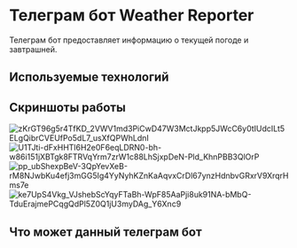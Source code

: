# Телеграм бот Weather Reporter

Телеграм бот предоставляет информацию о текущей погоде и завтрашней.

## Используемые технологий ##
 

## Скриншоты работы ##

![zKrGT96g5r4TfKD_2VWV1md3PiCwD47W3MctJkpp5JWcC6y0tIUdcILt5ELgQibrCVEUfPo5dL7_usXfQPWhLdnI](https://user-images.githubusercontent.com/71220872/197287890-f2cdf3a2-f4f6-41cb-9d75-47449e6f8d93.jpg)
![U1TJti-dFxHHTl6H2e0F6eqLDRN0-bh-w86i151jXBTgk8FTRVqYrm7zrW1c88LhSjxpDeN-Pld_KhnPBB3QlOrP](https://user-images.githubusercontent.com/71220872/197287901-1970e58a-353e-4949-9373-0d92970d8e29.jpg)
![pp_ubShexpBeV-3QpYevXeB-rM8NJwbKu4efj3mGG5Ig4YyNyhKZnKaAqvxCrDl67ynzHdnbvGRxrV9XrqrHms7e](https://user-images.githubusercontent.com/71220872/197287908-e901732c-4546-4985-913d-d7dcdba68354.jpg)
![ke7UpS4Vkg_VJshebScYqyFTaBh-WpF85AaPji8uk91NA-bMbQ-TduErajmePCqgQdPl5Z0Q1jU3myDAg_Y6Xnc9](https://user-images.githubusercontent.com/71220872/197287911-fdcad4d5-8895-4661-84d5-ecf7297ef35d.jpg)


## Что может данный телеграм бот ##
